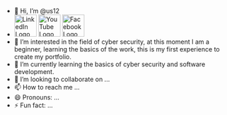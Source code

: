 - 👋 Hi, I’m @us12
- <a href="https://www.linkedin.com/in/bouaddi-yousef-25b2a0220/" target="_blank"><img src="https://cdn-icons-png.flaticon.com/512/174/174857.png" alt="LinkedIn Logo" width="50px"
            height="auto"></a>
            <a href="https://www.youtube.com/@bouaddiyousef" target="_blank"><img src="https://cdn-icons-png.flaticon.com/512/1384/1384060.png" alt="YouTube Logo" width="50px" height="auto"></a>
            <a href="https://www.facebook.com/Usef.ms/" target="_blank"><img src="https://cdn-icons-png.flaticon.com/512/733/733547.png" alt="Facebook Logo" width="50px" height="auto"></a>
- 👀 I’m interested in the field of cyber security, at this moment I am a beginner, learning the basics of the work, this is my first experience to create my portfolio.
- 🌱 I’m currently learning the basics of cyber security and software development.
- 💞️ I’m looking to collaborate on ...
- 📫 How to reach me ...
- 😄 Pronouns: ...
- ⚡ Fun fact: ...

<!---
Bouaddiyousef/Bouaddiyousef is a ✨ special ✨ repository because its `README.md` (this file) appears on your GitHub profile.
You can click the Preview link to take a look at your changes.
--->

